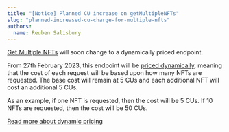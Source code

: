 ```yaml
---
title: "[Notice] Planned CU increase on getMultipleNFTs"
slug: "planned-increased-cu-charge-for-multiple-nfts"
authors:
  name: Reuben Salisbury
---
```


[Get Multiple NFTs](/web3-data-api/evm/reference/get-multiple-nfts) will soon change to a dynamically priced endpoint.

From 27th February 2023, this endpoint will be [priced dynamically](/web3-data-api/evm/reference/compute-units-cu#dynamic-prices), meaning that the cost of each request will be based upon how many NFTs are requested. The base cost will remain at 5 CUs and each additional NFT will cost an additional 5 CUs.

As an example, if one NFT is requested, then the cost will be 5 CUs. If 10 NFTs are requested, then the cost will be 50 CUs.

[Read more about dynamic pricing](/web3-data-api/evm/reference/compute-units-cu#dynamic-prices)
